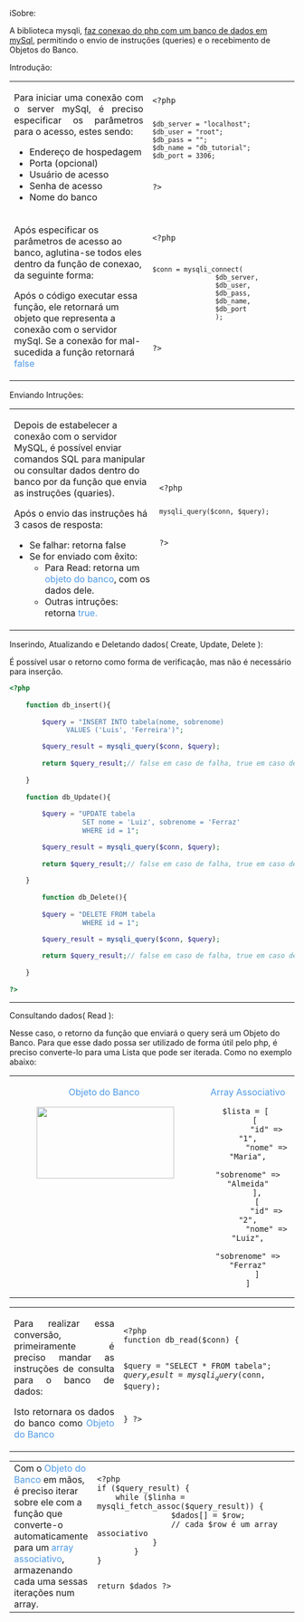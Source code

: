iSobre:

A biblioteca mysqli, [faz conexao do php com um banco de dados em mySql](#MySqli_Connect), permitindo o envio de instruções (queries) e o recebimento de Objetos do Banco.

Introdução:

<table class="ck-table-resized" style="border-style:none;"><colgroup><col style="width:48.55%;"><col style="width:51.45%;"></colgroup><tbody><tr><td style="border-style:none;text-align:justify;"><p>Para iniciar uma conexão com o server mySql, é preciso especificar os parâmetros para o acesso, estes sendo:</p><ul><li data-list-item-id="e6741c1b52d6555e58e463120eb3a0569">Endereço de hospedagem</li><li data-list-item-id="efb54990cbd345d2f56d4288cabc0b2e7">Porta (opcional)</li><li data-list-item-id="eea16b70a3b2ae0903fe0923b1f260e4b">Usuário de acesso</li><li data-list-item-id="e51d921e7b8f1404e0f9c1519c097c3de">Senha de acesso</li><li data-list-item-id="e29da963f7d0159b7870f87461d47dfc4">Nome do banco</li></ul></td><td style="border-style:none;"><pre><code class="language-text-x-php">&lt;?php

	$db_server = "localhost";
	$db_user = "root";
	$db_pass = "";
	$db_name = "db_tutorial";
	$db_port = 3306;
	
?&gt;</code></pre></td></tr><tr><td style="border-style:none;"><p>Após especificar os parâmetros de acesso ao banco, aglutina-se todos eles dentro da função de conexao, da seguinte forma:</p><p>Após o código executar essa função, ele retornará um objeto que representa a conexão com o servidor mySql. Se a conexão for mal-sucedida a função retornará <span style="color:hsl(210,75%,60%);">false</span></p></td><td style="border-style:none;"><pre><code class="language-text-x-trilium-auto">&lt;?php

	$conn = mysqli_connect( 
					$db_server,
					$db_user,
					$db_pass,
					$db_name,
					$db_port 
					);

?&gt;</code></pre></td></tr></tbody></table>

Enviando Intruções:

<table class="ck-table-resized" style="border-style:none;"><colgroup><col style="width:50.94%;"><col style="width:49.06%;"></colgroup><tbody><tr><td style="border-style:none;"><p>Depois de estabelecer a conexão com o servidor MySQL, é possível enviar comandos SQL para manipular ou consultar dados dentro do banco por da função que envia as instruções (quaries).</p><p>Após o envio das instruções há 3 casos de resposta:</p><ul><li data-list-item-id="e262ae8530713d3ea5e1f431cd4b1fd3c">Se falhar: retorna false</li><li data-list-item-id="e8eddf5cb651d00fdc43605d64b251316">Se for enviado com êxito:<ul><li data-list-item-id="e7435b5b9ebf8feecc50e7e3769769a53">Para Read: retorna um <span style="color:hsl(210,75%,60%);">objeto do banco</span>, com os dados dele.</li><li data-list-item-id="e4bc1dfcce660e41ae65598192e29b848">Outras intruções: retorna <span style="color:hsl(210,75%,60%);">true.</span></li></ul></li></ul></td><td style="border-style:none;"><pre><code class="language-text-x-trilium-auto">&lt;?php

	mysqli_query($conn, $query);

?&gt;</code></pre></td></tr></tbody></table>

Inserindo, Atualizando e Deletando dados( Create, Update, Delete ):

É possível usar o retorno como forma de verificação, mas não é necessário para inserção.

```php
<?php
	
	function db_insert(){
	
		$query = "INSERT INTO tabela(nome, sobrenome)
			  VALUES ('Luis', 'Ferreira')";

		$query_result = mysqli_query($conn, $query);
		
		return $query_result;// false em caso de falha, true em caso de sucesso
		
	}
	
	function db_Update(){
	
		$query = "UPDATE tabela
				  SET nome = 'Luiz', sobrenome = 'Ferraz'
				  WHERE id = 1";

		$query_result = mysqli_query($conn, $query);
		
		return $query_result;// false em caso de falha, true em caso de sucesso
	
	}
	
		function db_Delete(){
	
		$query = "DELETE FROM tabela
				  WHERE id = 1";

		$query_result = mysqli_query($conn, $query);
		
		return $query_result;// false em caso de falha, true em caso de sucesso
	
	}
	
?>
```

* * *

Consultando dados( Read ):

Nesse caso, o retorno da função que enviará o query será um Objeto do Banco. Para que esse dado possa ser utilizado de forma útil pelo php, é preciso converte-lo para uma Lista que pode ser iterada. Como no exemplo abaixo:

<table class="ck-table-resized" style="border-style:none;"><colgroup><col style="width:45.26%;"><col style="width:54.74%;"></colgroup><tbody><tr><td style="border-style:none;text-align:center;vertical-align:top;"><p><span style="color:hsl(210,75%,60%);">Objeto do Banco</span>&nbsp;</p><figure class="image"><img style="aspect-ratio:243/127;" src="api/attachments/Ux9jftyx7GXE/image/image.png" width="243" height="127"></figure></td><td style="border-style:none;text-align:center;vertical-align:top;"><p><span style="color:hsl(210,75%,60%);">Array Associativo</span></p><pre><code class="language-text-x-trilium-auto">$lista = [ 
	[ 
        "id" =&gt; "1",
        "nome" =&gt; "Maria",
        "sobrenome" =&gt; "Almeida"
    ],
    [
        "id" =&gt; "2",
        "nome" =&gt; "Luiz",
        "sobrenome" =&gt; "Ferraz"
    ]
]</code></pre></td></tr></tbody></table>

<table class="ck-table-resized" style="border-style:none;"><colgroup><col style="width:38.37%;"><col style="width:61.63%;"></colgroup><tbody><tr><td style="border-style:none;text-align:justify;vertical-align:top;"><p>Para realizar essa conversão, primeiramente é preciso mandar as instruções de consulta para o banco de dados:</p><p>Isto retornara os dados do banco como <span style="color:hsl(210,75%,60%);">Objeto do Banco</span></p></td><td style="border-style:none;"><pre><code class="language-text-x-trilium-auto">&lt;?php
function db_read($conn) {

  $query = "SELECT * FROM tabela";
  $query_result = mysqli_query($conn, $query);
    

}
?&gt;</code></pre></td></tr></tbody></table>

<table class="ck-table-resized" style="border-style:none;"><colgroup><col style="width:25.27%;"><col style="width:74.73%;"></colgroup><tbody><tr><td style="border-style:none;">Com o <span style="color:hsl(210,75%,60%);">Objeto do Banco</span> em mãos, é preciso iterar sobre ele com a função que converte-o automaticamente para um <span style="color:hsl(210,75%,60%);">array associativo</span>, armazenando cada uma sessas iterações num array.</td><td style="border-style:none;"><pre><code class="language-text-x-trilium-auto">&lt;?php
if ($query_result) {
	while ($linha = mysqli_fetch_assoc($query_result)) {
            	$dados[] = $row; 
            	// cada $row é um array associativo
        	}
    	}
}

return $dados
?&gt;</code></pre></td></tr></tbody></table>
